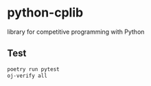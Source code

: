 # python-cplib

library for competitive programming with Python

## Test

```sh
poetry run pytest
oj-verify all
```
